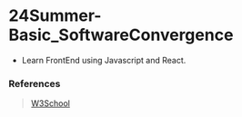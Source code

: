 # 24Summer-Basic_SoftwareConvergence

- Learn FrontEnd using Javascript and React.

### References

> [W3School](https://www.w3schools.com/)
